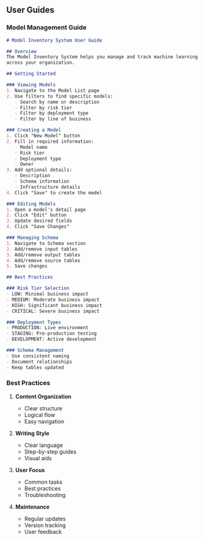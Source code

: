 ## User Guides

### Model Management Guide

```markdown
# Model Inventory System User Guide

## Overview
The Model Inventory System helps you manage and track machine learning models
across your organization.

## Getting Started

### Viewing Models
1. Navigate to the Model List page
2. Use filters to find specific models:
   - Search by name or description
   - Filter by risk tier
   - Filter by deployment type
   - Filter by line of business

### Creating a Model
1. Click "New Model" button
2. Fill in required information:
   - Model name
   - Risk tier
   - Deployment type
   - Owner
3. Add optional details:
   - Description
   - Schema information
   - Infrastructure details
4. Click "Save" to create the model

### Editing Models
1. Open a model's detail page
2. Click "Edit" button
3. Update desired fields
4. Click "Save Changes"

### Managing Schema
1. Navigate to Schema section
2. Add/remove input tables
3. Add/remove output tables
4. Add/remove source tables
5. Save changes

## Best Practices

### Risk Tier Selection
- LOW: Minimal business impact
- MEDIUM: Moderate business impact
- HIGH: Significant business impact
- CRITICAL: Severe business impact

### Deployment Types
- PRODUCTION: Live environment
- STAGING: Pre-production testing
- DEVELOPMENT: Active development

### Schema Management
- Use consistent naming
- Document relationships
- Keep tables updated
```

### Best Practices

1. **Content Organization**
   - Clear structure
   - Logical flow
   - Easy navigation

2. **Writing Style**
   - Clear language
   - Step-by-step guides
   - Visual aids

3. **User Focus**
   - Common tasks
   - Best practices
   - Troubleshooting

4. **Maintenance**
   - Regular updates
   - Version tracking
   - User feedback